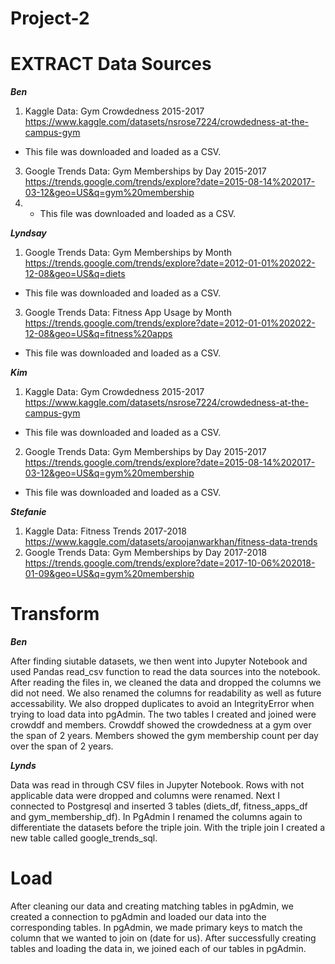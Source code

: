# Project-2

# EXTRACT Data Sources

***Ben***

1. Kaggle Data: Gym Crowdedness 2015-2017 https://www.kaggle.com/datasets/nsrose7224/crowdedness-at-the-campus-gym
  - This file was downloaded and loaded as a CSV.
3. Google Trends Data: Gym Memberships by Day 2015-2017 https://trends.google.com/trends/explore?date=2015-08-14%202017-03-12&geo=US&q=gym%20membership
4.  - This file was downloaded and loaded as a CSV.

***Lyndsay***

1. Google Trends Data: Gym Memberships by Month https://trends.google.com/trends/explore?date=2012-01-01%202022-12-08&geo=US&q=diets
  - This file was downloaded and loaded as a CSV.
3. Google Trends Data: Fitness App Usage by Month https://trends.google.com/trends/explore?date=2012-01-01%202022-12-08&geo=US&q=fitness%20apps
  - This file was downloaded and loaded as a CSV.

***Kim*** 

1.  Kaggle Data: Gym Crowdedness 2015-2017 https://www.kaggle.com/datasets/nsrose7224/crowdedness-at-the-campus-gym
  - This file was downloaded and loaded as a CSV.
2. Google Trends Data: Gym Memberships by Day 2015-2017 https://trends.google.com/trends/explore?date=2015-08-14%202017-03-12&geo=US&q=gym%20membership
  - This file was downloaded and loaded as a CSV.

***Stefanie***

1. Kaggle Data: Fitness Trends 2017-2018 https://www.kaggle.com/datasets/aroojanwarkhan/fitness-data-trends
2. Google Trends Data: Gym Memberships by Day 2017-2018 https://trends.google.com/trends/explore?date=2017-10-06%202018-01-09&geo=US&q=gym%20membership

# Transform

***Ben***

After finding siutable datasets, we then went into Jupyter Notebook and used Pandas read_csv function to read the data sources into the notebook. 
After reading the files in, we cleaned the data and dropped the columns we did not need. We also renamed the columns for readability as well as future accessability. We also dropped duplicates to avoid an IntegrityError when trying to load data into pgAdmin. The two tables I created and joined were crowddf and members. Crowddf showed the crowdedness at a gym over the span of 2 years. Members showed the gym membership count per day over the span of 2 years.

***Lynds***

Data was read in through CSV files in Jupyter Notebook. Rows with not applicable data were dropped and columns were renamed. Next I connected to Postgresql and inserted 3 tables (diets_df, fitness_apps_df and gym_membership_df). In PgAdmin I renamed the columns again to differentiate the datasets before the triple join. With the triple join I created a new table called google_trends_sql.


# Load

After cleaning our data and creating matching tables in pgAdmin, we created a connection to pgAdmin and loaded our data into the corresponding 
tables. In pgAdmin, we made primary keys to match the column that we wanted to join on (date for us). After successfully creating tables and loading the data in, we joined each of our tables in pgAdmin.






